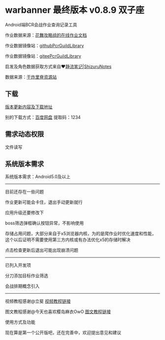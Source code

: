 # warbanner 最终版本 v0.8.9 双子座
Android端BCR会战作业查询记录工具

作业数据来源：[花舞攻略组的在线作业文档](https://docs.qq.com/sheet/DWkdtR2djbnFiUGRk?tab=ltc6xo)

作业数据镜像站：[githubPcrGuildLibrary](https://github.com/acaly/PcrGuildLibrary)

作业数据镜像站：[giteePcrGuildLibrary](https://gitee.com/acaly/PcrGuildLibrary)

启发及角色数据获取方式来自❤️[静流笔记|ShizuruNotes](https://github.com/MalitsPlus/ShizuruNotes)

数据来源：[干炸里脊资源站](https://redive.estertion.win/)

## 下载
[版本更新内容及下载地址](https://github.com/Sun45/warbanner/releases)

别的下载方式：[百度网盘](https://pan.baidu.com/s/1CpzfLEtD_rb9MALHSFquVg) 提取码：1234

## 需求动态权限
文件读写

## 系统版本需求
系统版本需求：Android5.0及以上

--------------------------------------------
目前还存在一些问题

作业更新可能会卡住，退出手动更新就行

应用升级还要修改下

boss筛选弹框确认按钮异常，不影响使用

存储占用问题，大部分来自于x5浏览器内核，为的是爬作业时优化速度和性能，这个以后证明不需要使用第三方内核或有办法优化x5的存储时解决

点击检查更新后退出可能出现崩溃问题

--------------------------------------------

已列入开发项

分刀添加目标作业筛选

会战排期概念引入

--------------------------------------------

视频教程感谢@立斐
[视频教程链接](https://www.bilibili.com/video/BV1Ag411G7UQ/?spm_id_from=333.880.my_history.page.click)

图文教程感谢@今天也喜欢樱岛麻衣OwO
[图文教程链接](https://docs.qq.com/doc/DQ0J3VmNEeWRTZmRX)

使用方式及功能

现在算是第一个公开版吧，还在完善中，欢迎提出意见和建议
